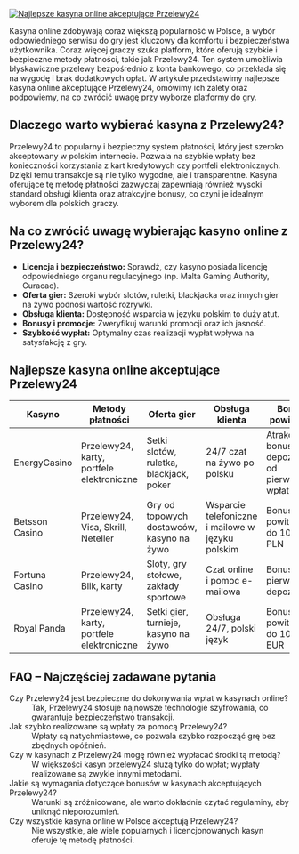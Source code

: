 [![Najlepsze kasyna online akceptujące Przelewy24](https://123-caf.pages.dev/gitsignup.png)](https://vrmoo.ru/Bt82HjjY)

<p>Kasyna online zdobywają coraz większą popularność w Polsce, a wybór odpowiedniego serwisu do gry jest kluczowy dla komfortu i bezpieczeństwa użytkownika. Coraz więcej graczy szuka platform, które oferują szybkie i bezpieczne metody płatności, takie jak Przelewy24. Ten system umożliwia błyskawiczne przelewy bezpośrednio z konta bankowego, co przekłada się na wygodę i brak dodatkowych opłat. W artykule przedstawimy najlepsze kasyna online akceptujące Przelewy24, omówimy ich zalety oraz podpowiemy, na co zwrócić uwagę przy wyborze platformy do gry.</p>  <h2>Dlaczego warto wybierać kasyna z Przelewy24?</h2> <p>Przelewy24 to popularny i bezpieczny system płatności, który jest szeroko akceptowany w polskim internecie. Pozwala na szybkie wpłaty bez konieczności korzystania z kart kredytowych czy portfeli elektronicznych. Dzięki temu transakcje są nie tylko wygodne, ale i transparentne. Kasyna oferujące tę metodę płatności zazwyczaj zapewniają również wysoki standard obsługi klienta oraz atrakcyjne bonusy, co czyni je idealnym wyborem dla polskich graczy.</p>  <h2>Na co zwrócić uwagę wybierając kasyno online z Przelewy24?</h2> <ul>   <li><strong>Licencja i bezpieczeństwo:</strong> Sprawdź, czy kasyno posiada licencję odpowiedniego organu regulacyjnego (np. Malta Gaming Authority, Curacao).</li>   <li><strong>Oferta gier:</strong> Szeroki wybór slotów, ruletki, blackjacka oraz innych gier na żywo podnosi wartość rozrywki.</li>   <li><strong>Obsługa klienta:</strong> Dostępność wsparcia w języku polskim to duży atut.</li>   <li><strong>Bonusy i promocje:</strong> Zweryfikuj warunki promocji oraz ich jasność.</li>   <li><strong>Szybkość wypłat:</strong> Optymalny czas realizacji wypłat wpływa na satysfakcję z gry.</li> </ul>  <h2>Najlepsze kasyna online akceptujące Przelewy24</h2> <table>   <thead>     <tr>       <th>Kasyno</th>       <th>Metody płatności</th>       <th>Oferta gier</th>       <th>Obsługa klienta</th>       <th>Bonus powitalny</th>     </tr>   </thead>   <tbody>     <tr>       <td>EnergyCasino</td>       <td>Przelewy24, karty, portfele elektroniczne</td>       <td>Setki slotów, ruletka, blackjack, poker</td>       <td>24/7 czat na żywo po polsku</td>       <td>Atrakcyjne bonusy bez depozytu i od pierwszej wpłaty</td>     </tr>     <tr>       <td>Betsson Casino</td>       <td>Przelewy24, Visa, Skrill, Neteller</td>       <td>Gry od topowych dostawców, kasyno na żywo</td>       <td>Wsparcie telefoniczne i mailowe w języku polskim</td>       <td>Bonus powitalny do 1000 PLN</td>     </tr>     <tr>       <td>Fortuna Casino</td>       <td>Przelewy24, Blik, karty</td>       <td>Sloty, gry stołowe, zakłady sportowe</td>       <td>Czat online i pomoc e-mailowa</td>       <td>Bonus od pierwszego depozytu</td>     </tr>     <tr>       <td>Royal Panda</td>       <td>Przelewy24, karty, portfele elektroniczne</td>       <td>Setki gier, turnieje, kasyno na żywo</td>       <td>Obsługa 24/7, polski język</td>       <td>Bonus powitalny do 1000 EUR</td>     </tr>   </tbody> </table>  <h2>FAQ – Najczęściej zadawane pytania</h2> <dl>   <dt>Czy Przelewy24 jest bezpieczne do dokonywania wpłat w kasynach online?</dt>   <dd>Tak, Przelewy24 stosuje najnowsze technologie szyfrowania, co gwarantuje bezpieczeństwo transakcji.</dd>    <dt>Jak szybko realizowane są wpłaty za pomocą Przelewy24?</dt>   <dd>Wpłaty są natychmiastowe, co pozwala szybko rozpocząć grę bez zbędnych opóźnień.</dd>    <dt>Czy w kasynach z Przelewy24 mogę również wypłacać środki tą metodą?</dt>   <dd>W większości kasyn przelewy24 służą tylko do wpłat; wypłaty realizowane są zwykle innymi metodami.</dd>    <dt>Jakie są wymagania dotyczące bonusów w kasynach akceptujących Przelewy24?</dt>   <dd>Warunki są zróżnicowane, ale warto dokładnie czytać regulaminy, aby uniknąć nieporozumień.</dd>    <dt>Czy wszystkie kasyna online w Polsce akceptują Przelewy24?</dt>   <dd>Nie wszystkie, ale wiele popularnych i licencjonowanych kasyn oferuje tę metodę płatności.</dd> </dl>